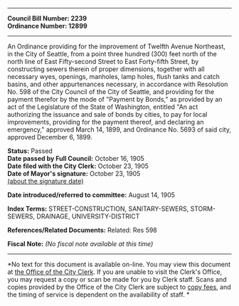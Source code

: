 * * * * *  
  
**Council Bill Number: [](#h0)[](#h2)2239**   
**Ordinance Number: 12899**  
  
* * * * *  
  
An Ordinance providing for the improvement of Twelfth Avenue Northeast, in the City of Seattle, from a point three hundred (300) feet north of the north line of East Fifty-second Street to East Forty-fifth Street, by constructing sewers therein of proper dimensions, together with all necessary wyes, openings, manholes, lamp holes, flush tanks and catch basins, and other appurtenances necessary, in accordance with Resolution No. 598 of the City Council of the City of Seattle, and providing for the payment therefor by the mode of "Payment by Bonds," as provided by an act of the Legislature of the State of Washington, entitled "An act authorizing the issuance and sale of bonds by cities, to pay for local improvements, providing for the payment thereof, and declaring an emergency," approved March 14, 1899, and Ordinance No. 5693 of said city, approved December 6, 1899.  
  
**Status:** Passed   
**Date passed by Full Council:** October 16, 1905   
**Date filed with the City Clerk:** October 23, 1905   
**Date of Mayor's signature:** October 23, 1905   
[(about the signature date)](/~public/approvaldate.htm)   
  
  
**Date introduced/referred to committee:** August 14, 1905   
  
**Index Terms:** STREET-CONSTRUCTION, SANITARY-SEWERS, STORM-SEWERS, DRAINAGE, UNIVERSITY-DISTRICT  
  
**References/Related Documents:** Related: Res 598  
  
**Fiscal Note:** *(No fiscal note available at this time)*  
  
* * * * *  
  
*No text for this document is available on-line. You may view this document at [the Office of the City Clerk](http://www.seattle.gov/leg/clerk/contactUs.htm). If you are unable to visit the Clerk's Office, you may request a copy or scan be made for you by Clerk staff. Scans and copies provided by the Office of the City Clerk are subject to [copy fees](http://clerk.seattle.gov/~public/clerkfees.htm), and the timing of service is dependent on the availability of staff. *  
  
  
